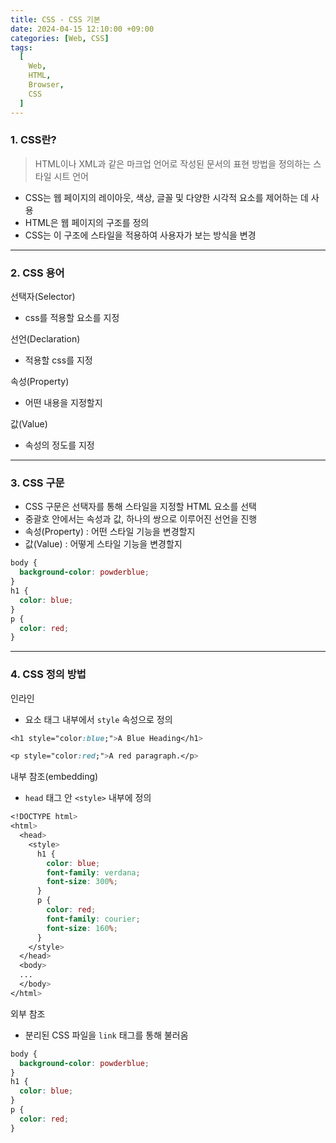 ```yaml
---
title: CSS - CSS 기본
date: 2024-04-15 12:10:00 +09:00
categories: [Web, CSS]
tags:
  [
    Web,
    HTML,
    Browser,
    CSS
  ]
---
```



### 1. CSS란?

> HTML이나 XML과 같은 마크업 언어로 작성된 문서의 표현 방법을 정의하는 스타일 시트 언어

- CSS는 웹 페이지의 레이아웃, 색상, 글꼴 및 다양한 시각적 요소를 제어하는 데 사용
- HTML은 웹 페이지의 구조를 정의
- CSS는 이 구조에 스타일을 적용하여 사용자가 보는 방식을 변경

---

### 2. CSS 용어

선택자(Selector)
- css를 적용할 요소를 지정

선언(Declaration)
- 적용할 css를 지정
  
속성(Property)
- 어떤 내용을 지정할지

값(Value)
- 속성의 정도를 지정

---

### 3. CSS 구문

- CSS 구문은 선택자를 통해 스타일을 지정할 HTML 요소를 선택
- 중괄호 안에서는 속성과 값, 하나의 쌍으로 이루어진 선언을 진행
- 속성(Property) : 어떤 스타일 기능을 변경할지
- 값(Value) : 어떻게 스타일 기능을 변경할지

```css
body {
  background-color: powderblue;
}
h1 {
  color: blue;
}
p {
  color: red;
}
```

---

### 4. CSS 정의 방법

인라인
- 요소 태그 내부에서 `style` 속성으로 정의

```css
<h1 style="color:blue;">A Blue Heading</h1>

<p style="color:red;">A red paragraph.</p>
```

내부 참조(embedding)
- `head` 태그 안 `<style>` 내부에 정의
  
```css
<!DOCTYPE html>
<html>
  <head>
    <style>
      h1 {
        color: blue;
        font-family: verdana;
        font-size: 300%;
      }
      p {
        color: red;
        font-family: courier;
        font-size: 160%;
      }
    </style>
  </head>
  <body>
  ...
  </body>
</html>
```

외부 참조
- 분리된 CSS 파일을 `link` 태그를 통해 불러옴

```css
body {
  background-color: powderblue;
}
h1 {
  color: blue;
}
p {
  color: red;
}
```
